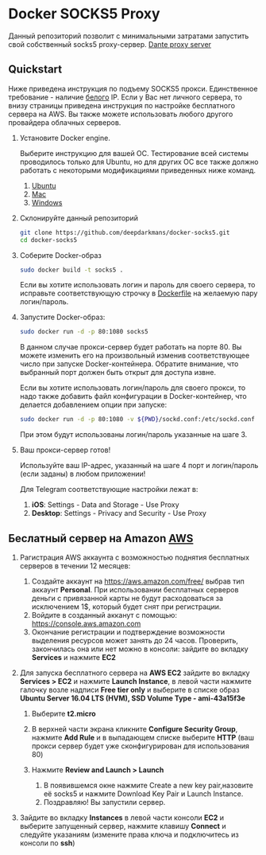 # Docker SOCKS5 Proxy

Данный репозиторий позволит с минимальными затратами запустить свой собственный socks5 proxy-сервер.
[Dante proxy server](https://www.inet.no/dante/)
## Quickstart

Ниже приведена инструкция по подъему SOCKS5 прокси. Единственное требование - наличие [белого](https://help.keenetic.net/hc/ru/articles/213965789-В-чем-отличие-белого-и-серого-IP-адреса-) IP. Если у Вас нет личного сервера, то внизу страницы приведена инструкция по настройке бесплатного сервера на AWS. Вы также можете использовать любого другого провайдера облачных серверов.

1. Установите Docker engine.
   
   Выберите инструкцию для вашей ОС. Тестирование всей системы проводилось только для Ubuntu, но для других ОС все также должно работать с некоторыми модификациями приведенных ниже команд.
 
   1. [Ubuntu](https://docs.docker.com/install/linux/docker-ce/ubuntu/#install-docker-ce)
   2. [Mac](https://docs.docker.com/docker-for-mac/install/)
   3. [Windows](https://docs.docker.com/docker-for-windows/install/)
   
2. Склонируйте данный репозиторий

   ```bash
   git clone https://github.com/deepdarkmans/docker-socks5.git
   cd docker-socks5
   ```
   
3. Соберите Docker-образ

   ```bash
   sudo docker build -t socks5 .
   ```
   
   Если вы хотите использовать логин и пароль для своего сервера, то исправьте соответствующую строчку в [Dockerfile](Dockerfile#L4) на желаемую пару логин/пароль.
   
4. Запустите Docker-образ:

   ```bash
   sudo docker run -d -p 80:1080 socks5
   ```
   
   В данном случае прокси-сервер будет работать на порте 80. Вы можете изменить его на произвольный изменив соответствующее число при запуске Docker-контейнера. Обратите внимание, что выбранный порт должен быть открыт для доступа извне.
   
   Если вы хотите использовать логин/пароль для своего прокси, то надо также добавить файл конфигурации в Docker-контейнер, что делается добавлением опции при запуске:
   
   ```bash
   sudo docker run -d -p 80:1080 -v ${PWD}/sockd.conf:/etc/sockd.conf socks5
   ```
   
   При этом будут использованы логин/пароль указанные на шаге 3.
   
5. Ваш прокси-сервер готов!

   Используйте ваш IP-адрес, указанный на шаге 4 порт и логин/пароль (если заданы) в любом приложении!
   
   Для Telegram соответствующие настройки лежат в: 
   
   1. **iOS**: Settings - Data and Storage - Use Proxy
   2. **Desktop**: Settings - Privacy and Security - Use Proxy
   
## Беслатный сервер на Amazon [AWS](https://aws.amazon.com)

1. Рагистрация AWS аккаунта с возможностью поднятия бесплатных серверов в течении 12 месяцев:
   
   1. Создайте аккаунт на https://aws.amazon.com/free/ выбрав тип аккаунт **Personal**. При использовании бесплатных серверов деньги с привязанной карты не будут расходоваться за исключением 1$, который будет снят при регистрации.
   2. Войдите в созданный акканут с помощью: https://console.aws.amazon.com
   3. Окончание регистрации и подтверждение возможности выделения ресурсов может занять до 24 часов. Проверить, закончилась она или нет можно в консоли: зайдите во вкладку **Services** и нажмите **EC2**

2. Для запуска бесплатного сервера на **AWS EC2** зайдите во вкладку **Services > EC2** и нажмите **Launch Instance**, в левой части нажмите галочку возле надписи **Free tier only** и выберите в списке образ **Ubuntu Server 16.04 LTS (HVM), SSD Volume Type - ami-43a15f3e**
    
   1. Выберите **t2.micro**
   2. В верхней части экрана кликните **Configure Security Group**, нажмите **Add Rule** и в выпадающем списке выберите **HTTP** (ваш прокси сервер будет уже сконфигурирован для использования 80) 
   3. Нажмите **Review and Launch > Launch**
      
      1. В появившемся окне нажмите Create a new key pair,назовите её socks5 и нажмите Download Key Pair и Launch Instance.
      2.  Поздравляю! Вы запустили сервер.

3. Зайдите во вкладку **Instances** в левой части консоли **EC2** и выберите запущенный сервер, нажмите клавишу **Connect** и следуйте указаниям (измените права ключа и подключитесь из консоли по **ssh**)

